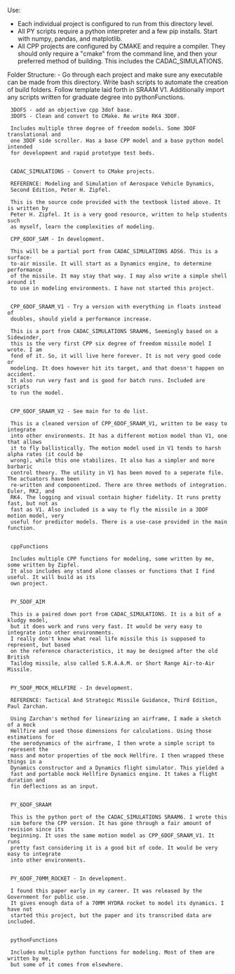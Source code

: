 
Use:
- Each individual project is configured to run from this directory level.
- All PY scripts require a python interpreter and a few pip installs.
Start with numpy, pandas, and matplotlib.  
- All CPP projects are configured by CMAKE and require a compiler.
They should only require a "cmake" from the command line, and then your preferred
method of building. This includes the CADAC_SIMULATIONS.

Folder Structure: - Go through each project and make sure any executable can be made
                    from this directory. Write bash scripts to automate the creation
                    of build folders. Follow template laid forth in SRAAM V1.
                    Additionally import any scripts written for graduate degree
                    into pythonFunctions.

     3DOFS - add an objective cpp 3dof base.
     3DOFS - Clean and convert to CMake. Re write RK4 3DOF.

     Includes multiple three degree of freedom models. Some 3DOF translational and
     one 3DOF side scroller. Has a base CPP model and a base python model intended
     for development and rapid prototype test beds.


     CADAC_SIMULATIONS - Convert to CMake projects.

     REFERENCE: Modeling and Simulation of Aerospace Vehicle Dynamics,
     Second Edition, Peter H. Zipfel.

     This is the source code provided with the textbook listed above. It is written by
     Peter H. Zipfel. It is a very good resource, written to help students such
     as myself, learn the complexities of modeling.

     CPP_6DOF_SAM - In development.

     This will be a partial port from CADAC_SIMULATIONS ADS6. This is a surface-
     to-air missile. It will start as a Dynamics engine, to determine performance
     of the missile. It may stay that way. I may also write a simple shell around it
     to use in modeling environments. I have not started this project.


     CPP_6DOF_SRAAM_V1 - Try a version with everything in floats instead of 
     doubles, should yield a performance increase.

     This is a port from CADAC_SIMULATIONS SRAAM6, Seemingly based on a Sidewinder,
     this is the very first CPP six degree of freedom missile model I wrote. I am
     fond of it. So, it will live here forever. It is not very good code or
     modeling. It does however hit its target, and that doesn't happen on accident.
     It also run very fast and is good for batch runs. Included are scripts
     to run the model.


     CPP_6DOF_SRAAM_V2 - See main for to do list.

     This is a cleaned version of CPP_6DOF_SRAAM_V1, written to be easy to integrate
     into other environments. It has a different motion model than V1, one that allows
     it to fly ballistically. The motion model used in V1 tends to harsh alpha rates (it could be
     wrong), while this one stabilizes. It also has a simpler and more barbaric
     control theory. The utility in V1 has been moved to a seperate file. The actuators have been 
     re-written and componentized. There are three methods of integration. Euler, RK2, and
     RK4. The logging and visual contain higher fidelity. It runs pretty fast, but not as
     fast as V1. Also included is a way to fly the missile in a 3DOF motion model, very
     useful for predictor models. There is a use-case provided in the main function.


     cppFunctions

     Includes multiple CPP functions for modeling, some written by me, some written by Zipfel.
     It also includes any stand alone classes or functions that I find useful. It will build as its
     own project.


     PY_5DOF_AIM

     This is a paired down port from CADAC_SIMULATIONS. It is a bit of a kludgy model,
     but it does work and runs very fast. It would be very easy to integrate into other environments.
     I really don't know what real life missile this is supposed to represent, but based
     on the reference characteristics, it may be designed after the old British
     Taildog missile, also called S.R.A.A.M. or Short Range Air-to-Air Missile. 


     PY_5DOF_MOCK_HELLFIRE - In development.

     REFERENCE: Tactical And Strategic Missile Guidance, Third Edition, Paul Zarchan.

     Using Zarchan's method for linearizing an airframe, I made a sketch of a mock 
     Hellfire and used those dimensions for calculations. Using those estimations for 
     the aerodynamics of the airframe, I then wrote a simple script to represent the 
     mass and motor properties of tbe mock Hellfire. I then wrapped these things in a 
     Dynamics constructor and a Dynamics flight simulator. This yielded a
     fast and portable mock Hellfire Dynamics engine. It takes a flight duration and 
     fin deflections as an input.


     PY_6DOF_SRAAM

     This is the python port of the CADAC_SIMULATIONS SRAAM6. I wrote this
     sim before the CPP version. It has gone through a fair amount of revision since its
     beginning. It uses the same motion model as CPP_6DOF_SRAAM_V1. It runs 
     pretty fast considering it is a good bit of code. It would be very easy to integrate
     into other environments.


     PY_6DOF_70MM_ROCKET - In development.

     I found this paper early in my career. It was released by the Government for public use.
     It gives enough data of a 70MM HYDRA rocket to model its dynamics. I have not
     started this project, but the paper and its transcribed data are included.


     pythonFunctions

     Includes multiple python functions for modeling. Most of them are written by me,
     but some of it comes from elsewhere.






















